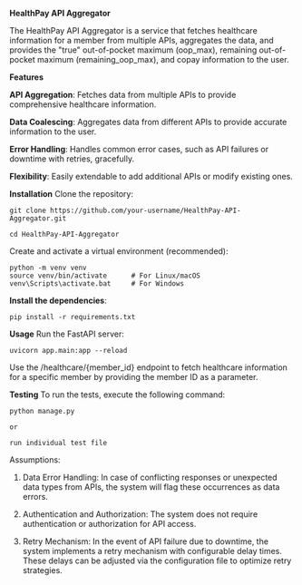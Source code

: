 **HealthPay API Aggregator**

The HealthPay API Aggregator is a service that fetches healthcare information for a member from multiple APIs, aggregates the data, and provides the "true" out-of-pocket maximum (oop_max), remaining out-of-pocket maximum (remaining_oop_max), and copay information to the user.

**Features**

**API Aggregation**: Fetches data from multiple APIs to provide comprehensive healthcare information.

**Data Coalescing**: Aggregates data from different APIs to provide accurate information to the user.

**Error Handling**: Handles common error cases, such as API failures or downtime with retries, gracefully.

**Flexibility**: Easily extendable to add additional APIs or modify existing ones.

**Installation**
Clone the repository:

```
git clone https://github.com/your-username/HealthPay-API-Aggregator.git
```


```
cd HealthPay-API-Aggregator
```

Create and activate a virtual environment (recommended):

```
python -m venv venv
source venv/bin/activate      # For Linux/macOS
venv\Scripts\activate.bat     # For Windows
```

**Install the dependencies**:
```
pip install -r requirements.txt
```

**Usage**
Run the FastAPI server:

```
uvicorn app.main:app --reload
```

Use the /healthcare/{member_id} endpoint to fetch healthcare information for a specific member by providing the member ID as a parameter.

**Testing**
To run the tests, execute the following command:

```
python manage.py

or 

run individual test file
```

Assumptions:

1) Data Error Handling: In case of conflicting responses or unexpected data types from APIs, the system will flag these occurrences as data errors.

2) Authentication and Authorization: The system does not require authentication or authorization for API access.

3) Retry Mechanism: In the event of API failure due to downtime, the system implements a retry mechanism with configurable delay times. These delays can be adjusted via the configuration file to optimize retry strategies.
